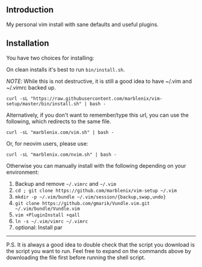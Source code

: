 Introduction
------------

My personal vim install with sane defaults and useful plugins.

Installation
------------

You have two choices for installing:

On clean installs it's best to run `bin/install.sh`.

*NOTE*: While this is not destructive, it is still a good idea to have ~/.vim and ~/.vimrc backed up.

    curl -sL "https://raw.githubusercontent.com/marblenix/vim-setup/master/bin/install.sh" | bash -

Alternatively, if you don't want to remember/type this url, you can use the following, which redirects to the same file.

    curl -sL "marblenix.com/vim.sh" | bash -

Or, for neovim users, please use:

    curl -sL "marblenix.com/nvim.sh" | bash -
    
Otherwise you can manually install with the following depending on your environment:

1. Backup and remove `~/.vimrc` and `~/.vim`
2. `cd ; git clone https://github.com/marblenix/vim-setup ~/.vim`
3. `mkdir -p ~/.vim/bundle ~/.vim/session/{backup,swap,undo}`
4. `git clone https://github.com/gmarik/Vundle.vim.git ~/.vim/bundle/Vundle.vim`
5. `vim +PluginInstall +qall`
6. `ln -s ~/.vim/vimrc ~/.vimrc`
7. optional: Install par

----

P.S. It is always a good idea to double check that the script you
download is the script you want to run. Feel free to expand on the
commands above by downloading the file first before running the shell
script.
